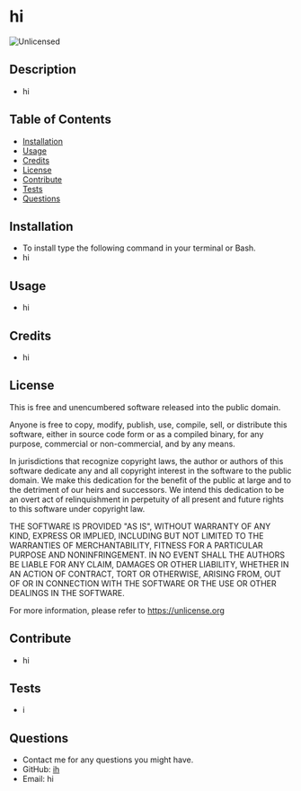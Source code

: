 # hi
![Unlicensed](https://img.shields.io/badge/license-Unlicensed-lightgrey)
## Description
<!-- Provide a short description explaining the what, why, and how of your project.
What was your motivation? Why did you build this project? What problem does it solve? What did you learn? -->
- hi

## Table of Contents

- [Installation](#installation)
- [Usage](#usage)
- [Credits](#credits)
- [License](#license)
- [Contribute](#contribute)
- [Tests](#tests)
- [Questions](#questions)

## Installation
<!-- What are the steps required to install your project? Provide a step-by-step description of how to get the development environment running. -->
- To install type the following command in your terminal or Bash.
- hi

## Usage
<!-- Provide instructions and examples for use. Include screenshots as needed. -->
- hi

## Credits
<!-- List your collaborators, if any, with links to their GitHub profiles. Links to websites or resources. -->
- hi

## License
<!-- If you need help choosing a license, refer to https://choosealicense.com/ -->
This is free and unencumbered software released into the public domain.

Anyone is free to copy, modify, publish, use, compile, sell, or
distribute this software, either in source code form or as a compiled
binary, for any purpose, commercial or non-commercial, and by any
means.

In jurisdictions that recognize copyright laws, the author or authors
of this software dedicate any and all copyright interest in the
software to the public domain. We make this dedication for the benefit
of the public at large and to the detriment of our heirs and
successors. We intend this dedication to be an overt act of
relinquishment in perpetuity of all present and future rights to this
software under copyright law.

THE SOFTWARE IS PROVIDED "AS IS", WITHOUT WARRANTY OF ANY KIND,
EXPRESS OR IMPLIED, INCLUDING BUT NOT LIMITED TO THE WARRANTIES OF
MERCHANTABILITY, FITNESS FOR A PARTICULAR PURPOSE AND NONINFRINGEMENT.
IN NO EVENT SHALL THE AUTHORS BE LIABLE FOR ANY CLAIM, DAMAGES OR
OTHER LIABILITY, WHETHER IN AN ACTION OF CONTRACT, TORT OR OTHERWISE,
ARISING FROM, OUT OF OR IN CONNECTION WITH THE SOFTWARE OR THE USE OR
OTHER DEALINGS IN THE SOFTWARE.

For more information, please refer to <https://unlicense.org>

## Contribute
<!-- If you created an application or package and would like other developers to contribute it, you can include guidelines for how to do so. -->
- hi

## Tests
<!-- If your project has any tests provide examples on how to run them here. -->
- i

## Questions

- Contact me for any questions you might have.
- GitHub: [ih](https://github.com/ih)
- Email: hi